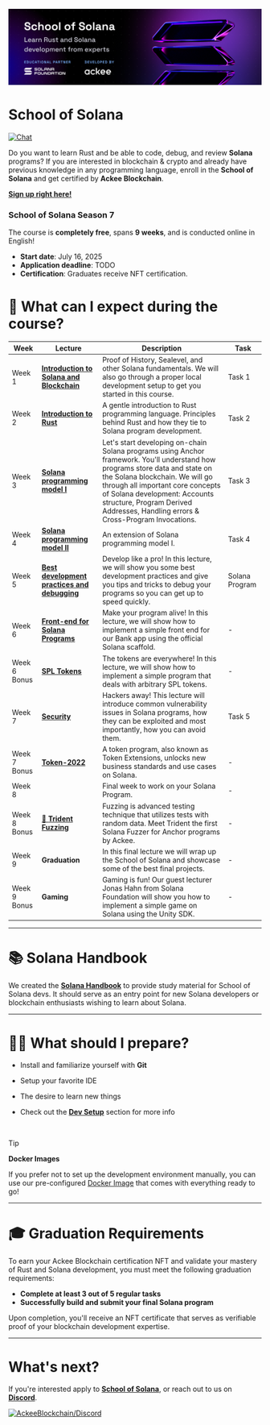 
![School of Solana](./.banner/banner.png)


# School of Solana

<p align="left">
<a href="https://discord.gg/JhTVXUvaEr" target="_blank" rel="noopener noreferrer">
   <picture>
     <source media="(prefers-color-scheme: dark)" srcset="https://img.shields.io/discord/867746290678104064?colorA=21262d&colorB=0000FF&style=flat">
     <img src="https://img.shields.io/discord/867746290678104064?colorA=f6f8fa&colorB=0000FF&style=flat" alt="Chat">
   </picture>
 </a>
</p>

Do you want to learn Rust and be able to code, debug, and review **Solana** programs? If you are interested in blockchain & crypto and already have previous knowledge in any programming language, enroll in the **School of Solana** and get certified by **Ackee Blockchain**. 

[**Sign up right here!**](https://ackee.xyz/school-of-solana)

### School of Solana Season 7

The course is **completely free**, spans **9 weeks**, and is conducted online in English!

- **Start date**: July 16, 2025
- **Application deadline**: TODO
- **Certification**: Graduates receive NFT certification.


# 📝 What can I expect during the course?

|Week|Lecture|Description|Task|
|--|--|--|--|
|Week 1|[**Introduction to Solana and Blockchain**](./1.lesson/)|Proof of History, Sealevel, and other Solana fundamentals. We will also go through a proper local development setup to get you started in this course.|Task 1|
|Week 2|[**Introduction to Rust**](./2.lesson/)|A gentle introduction to Rust programming language. Principles behind Rust and how they tie to Solana program development.|Task 2|
|Week 3|[**Solana programming model I**](./3.lesson/)|Let's start developing on-chain Solana programs using Anchor framework. You'll understand how programs store data and state on the Solana blockchain. We will go through all important core concepts of Solana development: Accounts structure, Program Derived Addresses, Handling errors & Cross-Program Invocations.|Task 3|
|Week 4|[**Solana programming model II**](./4.lesson/)|An extension of Solana programming model I.|Task 4|
|Week 5|[**Best development practices and debugging**](./5.lesson/)| Develop like a pro! In this lecture, we will show you some best development practices and give you tips and tricks to debug your programs so you can get up to speed quickly. |Solana Program|
|Week 6|[**Front-end for Solana Programs**](./6.lesson/)|Make your program alive! In this lecture, we will show how to implement a simple front end for our Bank app using the official Solana scaffold.|-|
|Week 6 Bonus|[**SPL Tokens**](./Bonus-SPL-Token/)|The tokens are everywhere! In this lecture, we will show how to implement a simple program that deals with arbitrary SPL tokens.|-|
|Week 7|[**Security**](./7.lesson/)|Hackers away! This lecture will introduce common vulnerability issues in Solana programs, how they can be exploited and most importantly, how you can avoid them.|Task 5|
|Week 7 Bonus|[**Token-2022**](./Bonus-Token-2022/)|A token program, also known as Token Extensions, unlocks new business standards and use cases on Solana.|-|
|Week 8||Final week to work on your Solana Program.|-|
|Week 8 Bonus|[🔱 **Trident Fuzzing**](./Bonus-Trident/)|Fuzzing is advanced testing technique that utilizes tests with random data. Meet Trident the first Solana Fuzzer for Anchor programs by Ackee.|-|
|Week 9|**Graduation**|In this final lecture we will wrap up the School of Solana and showcase some of the best final projects.|-|
|Week 9 Bonus|**Gaming**|Gaming is fun! Our guest lecturer Jonas Hahn from Solana Foundation will show you how to implement a simple game on Solana using the Unity SDK.|-|

</div>

-----

# 📚 Solana Handbook
We created the [**Solana Handbook**](https://ackee.xyz/solana/book/) to provide study material for School of Solana devs. It should serve as an entry point for new Solana developers or blockchain enthusiasts wishing to learn about Solana.

-----

# 👩‍💻 What should I prepare?

- Install and familiarize yourself with **Git**
- Setup your favorite IDE
- The desire to learn new things

- Check out the [**Dev Setup**](./1.lesson/README.md/#dev-setup) section for more info

<br>

> [!TIP]
> **Docker Images**
>
> If you prefer not to set up the development environment manually, you can use our pre-configured [Docker Image](./1.lesson/Docker.md) that comes with everything ready to go!

-----

# 🎓 Graduation Requirements
To earn your Ackee Blockchain certification NFT and validate your mastery of Rust and Solana development, you must meet the following graduation requirements:

- **Complete at least 3 out of 5 regular tasks**
- **Successfully build and submit your final Solana program**

Upon completion, you'll receive an NFT certificate that serves as verifiable proof of your blockchain development expertise.

-----

# What's next?
If you're interested apply to [**School of Solana**](https://school-of-solana.beehiiv.com/), or reach out to us on [**Discord**](https://discord.gg/z3JVuZyFnp).


<a href="https://discord.gg/z3JVuZyFnp">
  <img src="https://discordapp.com/api/guilds/867746290678104064/widget.png?style=banner2" width="250" title="AckeeBlockchain/Discord">
</a>
